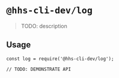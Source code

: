 # `@hhs-cli-dev/log`

> TODO: description

## Usage

```
const log = require('@hhs-cli-dev/log');

// TODO: DEMONSTRATE API
```
